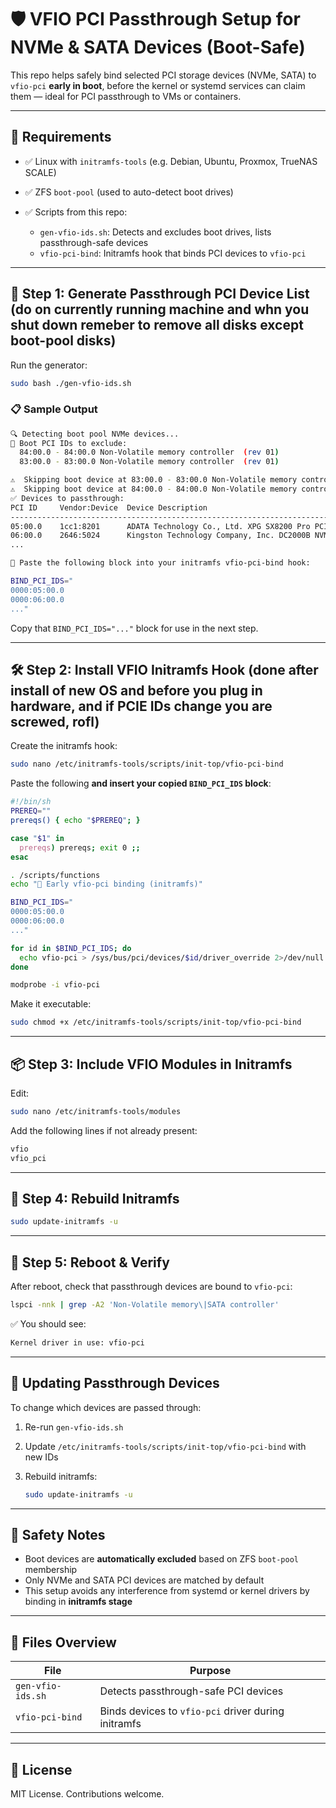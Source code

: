 # 🛡️ VFIO PCI Passthrough Setup for NVMe & SATA Devices (Boot-Safe)

This repo helps safely bind selected PCI storage devices (NVMe, SATA) to `vfio-pci` **early in boot**, before the kernel or systemd services can claim them — ideal for PCI passthrough to VMs or containers.

---

## 🧰 Requirements

* ✅ Linux with `initramfs-tools` (e.g. Debian, Ubuntu, Proxmox, TrueNAS SCALE)
* ✅ ZFS `boot-pool` (used to auto-detect boot drives)
* ✅ Scripts from this repo:

  * `gen-vfio-ids.sh`: Detects and excludes boot drives, lists passthrough-safe devices
  * `vfio-pci-bind`: Initramfs hook that binds PCI devices to `vfio-pci`

---

## 🪪 Step 1: Generate Passthrough PCI Device List (do on currently running machine and whn you shut down remeber to remove all disks except boot-pool disks)

Run the generator:

```bash
sudo bash ./gen-vfio-ids.sh
```

### 📋 Sample Output

```bash
🔍 Detecting boot pool NVMe devices...
🚫 Boot PCI IDs to exclude:
  84:00.0 - 84:00.0 Non-Volatile memory controller  (rev 01)
  83:00.0 - 83:00.0 Non-Volatile memory controller  (rev 01)

⚠️  Skipping boot device at 83:00.0 - 83:00.0 Non-Volatile memory controller  (rev 01)
⚠️  Skipping boot device at 84:00.0 - 84:00.0 Non-Volatile memory controller  (rev 01)
✅ Devices to passthrough:
PCI ID     Vendor:Device  Device Description                                          
--------------------------------------------------------------------------------------------
05:00.0    1cc1:8201      ADATA Technology Co., Ltd. XPG SX8200 Pro PCIe Gen3x4 M.2 22
06:00.0    2646:5024      Kingston Technology Company, Inc. DC2000B NVMe SSD    
...

🧹 Paste the following block into your initramfs vfio-pci-bind hook:

BIND_PCI_IDS="
0000:05:00.0
0000:06:00.0
..."
```

Copy that `BIND_PCI_IDS="..."` block for use in the next step.

---

## 🛠 Step 2: Install VFIO Initramfs Hook (done after install of new OS and before you plug in hardware, and if PCIE IDs change you are screwed, rofl)

Create the initramfs hook:

```bash
sudo nano /etc/initramfs-tools/scripts/init-top/vfio-pci-bind
```

Paste the following **and insert your copied `BIND_PCI_IDS` block**:

```sh
#!/bin/sh
PREREQ=""
prereqs() { echo "$PREREQ"; }

case "$1" in
  prereqs) prereqs; exit 0 ;;
esac

. /scripts/functions
echo "🔐 Early vfio-pci binding (initramfs)"

BIND_PCI_IDS="
0000:05:00.0
0000:06:00.0
..."

for id in $BIND_PCI_IDS; do
  echo vfio-pci > /sys/bus/pci/devices/$id/driver_override 2>/dev/null || true
done

modprobe -i vfio-pci
```

Make it executable:

```bash
sudo chmod +x /etc/initramfs-tools/scripts/init-top/vfio-pci-bind
```

---

## 📦 Step 3: Include VFIO Modules in Initramfs

Edit:

```bash
sudo nano /etc/initramfs-tools/modules
```

Add the following lines if not already present:

```bash
vfio
vfio_pci
```

---

## 🔄 Step 4: Rebuild Initramfs

```bash
sudo update-initramfs -u
```

---

## 🚀 Step 5: Reboot & Verify

After reboot, check that passthrough devices are bound to `vfio-pci`:

```bash
lspci -nnk | grep -A2 'Non-Volatile memory\|SATA controller'
```

✅ You should see:

```bash
Kernel driver in use: vfio-pci
```

---

## 🔁 Updating Passthrough Devices

To change which devices are passed through:

1. Re-run `gen-vfio-ids.sh`
2. Update `/etc/initramfs-tools/scripts/init-top/vfio-pci-bind` with new IDs
3. Rebuild initramfs:

   ```bash
   sudo update-initramfs -u
   ```

---

## 🧹 Safety Notes

* Boot devices are **automatically excluded** based on ZFS `boot-pool` membership
* Only NVMe and SATA PCI devices are matched by default
* This setup avoids any interference from systemd or kernel drivers by binding in **initramfs stage**

---

## 📁 Files Overview

| File              | Purpose                                             |
| ----------------- | --------------------------------------------------- |
| `gen-vfio-ids.sh` | Detects passthrough-safe PCI devices                |
| `vfio-pci-bind`   | Binds devices to `vfio-pci` driver during initramfs |

---

## 📘 License

MIT License. Contributions welcome.
